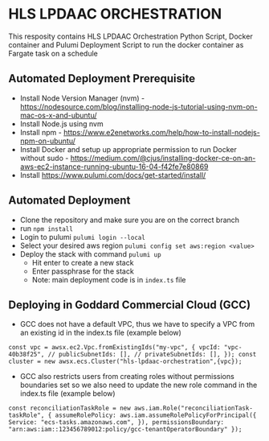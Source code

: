 # HLS LPDAAC ORCHESTRATION

This resposity contains HLS LPDAAC Orchestration Python Script, Docker container and Pulumi Deployment Script to run the docker container as Fargate task on a schedule

## Automated Deployment Prerequisite
* Install Node Version Manager (nvm) - https://nodesource.com/blog/installing-node-js-tutorial-using-nvm-on-mac-os-x-and-ubuntu/
* Install Node.js using nvm
* Install npm - https://www.e2enetworks.com/help/how-to-install-nodejs-npm-on-ubuntu/
* Install Docker and setup up appropriate permission to run Docker without sudo - https://medium.com/@cjus/installing-docker-ce-on-an-aws-ec2-instance-running-ubuntu-16-04-f42fe7e80869
* Install https://www.pulumi.com/docs/get-started/install/

## Automated Deployment
* Clone the repository and make sure you are on the correct branch
* run `npm install`
* Login to pulumi `pulumi login --local`
* Select your desired aws region `pulumi config set aws:region <value>`
* Deploy the stack with command `pulumi up`
    * Hit enter to create a new stack
    * Enter passphrase for the stack
    * Note: main deployment code is in `index.ts` file
    
## Deploying in Goddard Commercial Cloud (GCC)
* GCC does not have a default VPC, thus we have to specify a VPC from an existing id in the index.ts file (example below) <br/>

`const vpc = awsx.ec2.Vpc.fromExistingIds("my-vpc", {
    vpcId: "vpc-40b38f25",
    // publicSubnetIds: [],
    // privateSubnetIds: [],
});
const cluster = new awsx.ecs.Cluster("hls-lpdaac-orchestration",{vpc});`

* GCC also restricts users from creating roles without permissions boundaries set so we also need to update the new role command in the index.ts file (example below) <br/>

`const reconciliationTaskRole = new aws.iam.Role("reconciliationTask-taskRole", {
    assumeRolePolicy: aws.iam.assumeRolePolicyForPrincipal({
        Service: "ecs-tasks.amazonaws.com",
        }),
    permissionsBoundary: "arn:aws:iam::123456789012:policy/gcc-tenantOperatorBoundary"
});`
